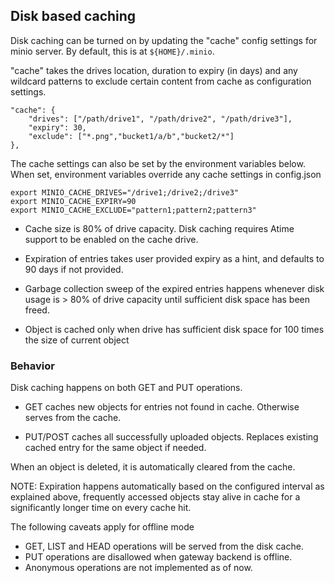 ## Disk based caching

Disk caching can be turned on by updating the "cache" config
settings for minio server. By default, this is at `${HOME}/.minio`.

"cache" takes the drives location, duration to expiry (in days) and any
wildcard patterns to exclude certain content from cache as 
configuration settings. 
```
"cache": {
	"drives": ["/path/drive1", "/path/drive2", "/path/drive3"],
	"expiry": 30,
	"exclude": ["*.png","bucket1/a/b","bucket2/*"]
},
```

The cache settings can also be set by the environment variables
below. When set, environment variables override any cache settings in config.json
```
export MINIO_CACHE_DRIVES="/drive1;/drive2;/drive3"
export MINIO_CACHE_EXPIRY=90
export MINIO_CACHE_EXCLUDE="pattern1;pattern2;pattern3"
```

 - Cache size is 80% of drive capacity. Disk caching requires
   Atime support to be enabled on the cache drive.

 - Expiration of entries takes user provided expiry as a hint,
   and defaults to 90 days if not provided.

 - Garbage collection sweep of the expired entries happens whenever
   disk usage is > 80% of drive capacity until sufficient disk
   space has been freed.
 - Object is cached only when drive has sufficient disk space for 100 times the size of current object

### Behavior

Disk caching happens on both GET and PUT operations.

- GET caches new objects for entries not found in cache.
  Otherwise serves from the cache.

- PUT/POST caches all successfully uploaded objects. Replaces
  existing cached entry for the same object if needed.

When an object is deleted, it is automatically cleared from the cache.

NOTE: Expiration happens automatically based on the configured
interval as explained above, frequently accessed objects stay
alive in cache for a significantly longer time on every cache hit.

The following caveats apply for offline mode
  - GET, LIST and HEAD operations will be served from the disk cache.
  - PUT operations are disallowed when gateway backend is offline.
  - Anonymous operations are not implemented as of now.